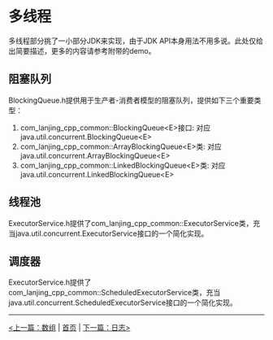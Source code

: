 # 多线程 #

多线程部分挑了一小部分JDK来实现，由于JDK API本身用法不用多说。此处仅给出简要描述，更多的内容请参考附带的demo。

## 阻塞队列 #

BlockingQueue.h提供用于生产者-消费者模型的阻塞队列，提供如下三个重要类型：
1. com_lanjing_cpp_common::BlockingQueue&lt;E&gt;接口: 对应java.util.concurrent.BlockingQueue&lt;E&gt;
2. com_lanjing_cpp_common::ArrayBlockingQueue&lt;E&gt;类: 对应java.util.concurrent.ArrayBlockingQueue&lt;E&gt;
3. com_lanjing_cpp_common::LinkedBlockingQueue&lt;E&gt;类: 对应java.util.concurrent.LinkedBlockingQueue&lt;E&gt;

## 线程池 ##

ExecutorService.h提供了com_lanjing_cpp_common::ExecutorService类，充当java.util.concurrent.ExecutorService接口的一个简化实现。

## 调度器 ##

ExecutorService.h提供了com_lanjing_cpp_common::ScheduledExecutorService类，充当java.util.concurrent.ScheduledExecutorService接口的一个简化实现。


----------
[<上一篇：数组](./array.md) | [首页](../) | [下一篇：日志>](./logging.md)
